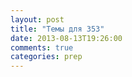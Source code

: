 ```yaml
---
layout: post
title: "Темы для 353"
date: 2013-08-13T19:26:00
comments: true
categories: prep 
---
```

